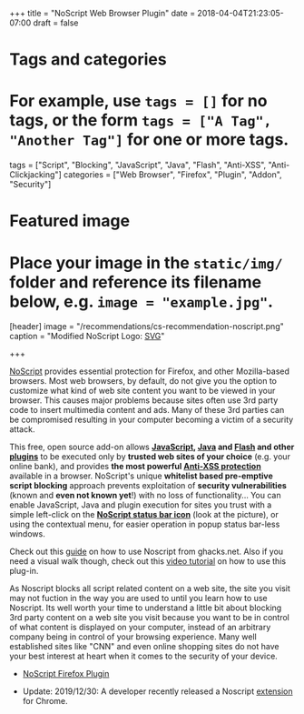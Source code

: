 +++
title = "NoScript Web Browser Plugin"
date = 2018-04-04T21:23:05-07:00
draft = false

# Tags and categories
# For example, use `tags = []` for no tags, or the form `tags = ["A Tag", "Another Tag"]` for one or more tags.
tags = ["Script", "Blocking", "JavaScript", "Java", "Flash", "Anti-XSS", "Anti-Clickjacking"]
categories = ["Web Browser", "Firefox", "Plugin", "Addon", "Security"]

# Featured image
# Place your image in the `static/img/` folder and reference its filename below, e.g. `image = "example.jpg"`.
[header]
image = "/recommendations/cs-recommendation-noscript.png"
caption = "Modified NoScript Logo: [SVG](/img/recommendations/cs-recommendation-noscript.svg)"

+++

[NoScript](https://noscript.net/) provides essential protection for Firefox, and other Mozilla-based browsers. Most web browsers, by default, do not give you the option to customize what kind of web site content you want to be viewed in your browser. This causes major problems because sites often use 3rd party code to insert multimedia content and ads. Many of these 3rd parties can be compromised resulting in your computer becoming a victim of a security attack. 

This free, open source add-on allows <strong><a href="http://en.wikipedia.org/wiki/JavaScript" rel="nofollow external">JavaScript</a>, <a href="http://en.wikipedia.org/wiki/Java" rel="nofollow external">Java</a> and <a href="http://en.wikipedia.org/wiki/Adobe_Flash" rel="nofollow external">Flash</a> and other <a href="http://hackademix.net/2009/02/07/browser-plugins-add-ons-and-security-advisers/">plugins</a></strong> to be executed only by <strong>trusted web sites of your choice</strong> (e.g. your online bank), and provides <strong>the most powerful 
<a href="http://noscript.net/features#xss">Anti-XSS protection</a></strong> available in a browser. NoScript's unique <strong>whitelist based pre-emptive script blocking</strong> approach prevents exploitation of <strong>security vulnerabilities</strong> (known and <strong>even not known yet</strong>!) with no loss of functionality... You can enable JavaScript, Java and plugin execution for sites you trust with a simple left-click on the <a href="http://noscript.net/features"><strong>NoScript status bar icon</strong></a> (look at the picture), or using the contextual menu, for easier operation in popup status bar-less windows. 

Check out this [guide](https://www.ghacks.net/2018/08/13/noscript-guide-for-firefox-57/) on how to use Noscript from ghacks.net. Also if you need a visual walk though, check out this <a href="https://www.youtube.com/watch?v=UhJTwCFFzrE">video tutorial</a> on how to use this plug-in. 

As Noscript blocks all script related content on a web site, the site you visit may not fuction in the way you are used to until you learn how to use Noscript. Its well worth your time to understand a little bit about blocking 3rd party content on a web site you visit because you want to be in control of what content is displayed on your computer, instead of an arbitrary company being in control of your browsing experience. Many well established sites like "CNN" and even online shopping sites do not have your best interest at heart when it comes to the security of your device.</p>

- [NoScript Firefox Plugin](https://addons.mozilla.org/en-US/firefox/addon/noscript/)

- Update: 2019/12/30: A developer recently released a Noscript [extension](https://chrome.google.com/webstore/detail/noscript/doojmbjmlfjjnbmnoijecmcbfeoakpjm?hl=en) for Chrome.
